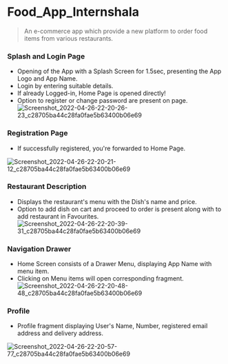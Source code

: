 # Food_App_Internshala

> An e-commerce app which provide a new platform to order food items from various restaurants.
### Splash and Login Page
- Opening of the App with a Splash Screen for 1.5sec, presenting the App Logo and App Name.
- Login by entering suitable details. 
- If already Logged-in, Home Page is opened directly!
- Option to register or change password are present on page.
![Screenshot_2022-04-26-22-20-26-23_c28705ba44c28fa0fae5b63400b06e69](https://user-images.githubusercontent.com/70472408/165355886-fc29d3d9-ebc8-4bb3-861a-14279075db88.jpg)
### Registration Page
- If successfully registered, you're forwarded to Home Page.

![Screenshot_2022-04-26-22-20-21-12_c28705ba44c28fa0fae5b63400b06e69](https://user-images.githubusercontent.com/70472408/165355903-45182bf2-dfa8-4b10-9147-aeb9bceab1f3.jpg)
### Restaurant Description
- Displays the restaurant's menu with the Dish's name and price.
- Option to add dish on cart and proceed to order is present along with to add restaurant in Favourites.
![Screenshot_2022-04-26-22-20-39-31_c28705ba44c28fa0fae5b63400b06e69](https://user-images.githubusercontent.com/70472408/165355918-8b35e1e5-7ae3-4bfb-a796-bbbe1e0e6c3c.jpg)
### Navigation Drawer
- Home Screen consists of a Drawer Menu, displaying App Name with menu item.
- Clicking on Menu items will open corresponding fragment.
![Screenshot_2022-04-26-22-20-48-48_c28705ba44c28fa0fae5b63400b06e69](https://user-images.githubusercontent.com/70472408/165355960-75621e30-aef7-4f97-afd0-a34bc6840efd.jpg)
### Profile
- Profile fragment displaying User's Name, Number, registered email address and delivery address.

![Screenshot_2022-04-26-22-20-57-77_c28705ba44c28fa0fae5b63400b06e69](https://user-images.githubusercontent.com/70472408/165355991-e4db56a8-3314-4740-90cb-fc4f2fb18697.jpg)
